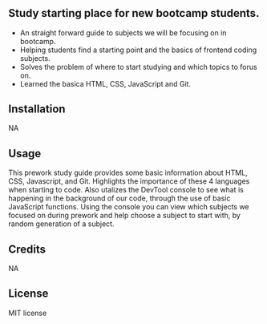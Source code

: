 # <Prework Study Guide Webpage>

## Study starting place for new bootcamp students. 

- An straight forward guide to subjects we will be focusing on in bootcamp.
- Helping students find a starting point and the basics of frontend coding subjects.
- Solves the problem of where to start studying and which topics to forus on. 
- Learned the basica HTML, CSS, JavaScript and Git. 

## Installation

NA

## Usage

This prework study guide provides some basic information about HTML, CSS, Javascript, and Git. Highlights the importance of these 4 languages when starting to code. Also utalizes the DevTool console to see what is happening in the background of our code, through the use of basic JavaScript functions. Using the console you can view which subjects we focused on during prework and help choose a subject to start with, by random generation of a subject. 

## Credits

NA

## License

MIT license
